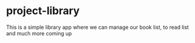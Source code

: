 # project-library
This is a simple library app where we can manage our book list, to read list and much more coming up

